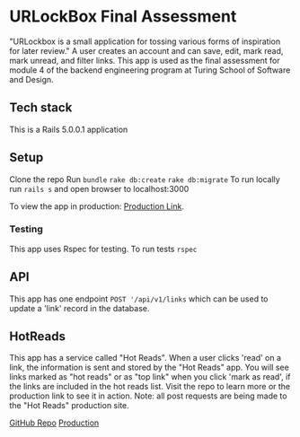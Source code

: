 # URLockBox Final Assessment

"URLockbox is a small application for tossing various forms of inspiration for later review."  A user creates an account and can save, edit, mark read, mark unread, and filter links. This app is used as the final assessment for module 4 of the backend engineering program at Turing School of Software and Design.

## Tech stack
 This is a Rails 5.0.0.1 application

## Setup
 Clone the repo
 Run `bundle`
 `rake db:create`
 `rake db:migrate`
 To run locally run `rails s` and open browser to localhost:3000

To view the app in production:
 [Production Link](https://mod-4-final-stephanie.herokuapp.com).

### Testing

This app uses Rspec for testing. To run tests `rspec`

## API

This app has one endpoint `POST '/api/v1/links` which can be used to update a 'link' record in the database.

## HotReads

This app has a service called "Hot Reads". When a user clicks 'read' on a link, the information is sent and stored by the "Hot Reads" app. You will see links marked as "hot reads" or as "top link" when you click 'mark as read', if the links are included in the hot reads list. Visit the repo to learn more or the production link to see it in action. Note: all post requests are being made to the "Hot Reads" production site.

[GitHub Repo](https://github.com/slague/hot_reads)
[Production](https://m4-hot-reads.herokuapp.com/)
